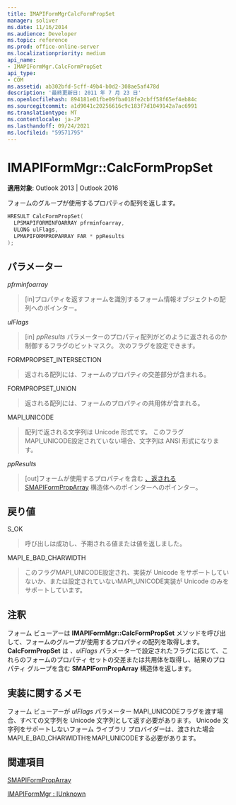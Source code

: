```yaml
---
title: IMAPIFormMgrCalcFormPropSet
manager: soliver
ms.date: 11/16/2014
ms.audience: Developer
ms.topic: reference
ms.prod: office-online-server
ms.localizationpriority: medium
api_name:
- IMAPIFormMgr.CalcFormPropSet
api_type:
- COM
ms.assetid: ab302bfd-5cff-49b4-b0d2-308ae5af478d
description: '最終更新日: 2011 年 7 月 23 日'
ms.openlocfilehash: 894181e01fbe09fba018fe2cbff58f65ef4eb84c
ms.sourcegitcommit: a1d9041c20256616c9c183f7d1049142a7ac6991
ms.translationtype: MT
ms.contentlocale: ja-JP
ms.lasthandoff: 09/24/2021
ms.locfileid: "59571795"
---
```

# <a name="imapiformmgrcalcformpropset"></a>IMAPIFormMgr::CalcFormPropSet

  
  
**適用対象**: Outlook 2013 | Outlook 2016 
  
フォームのグループが使用するプロパティの配列を返します。
  
```cpp
HRESULT CalcFormPropSet(
  LPSMAPIFORMINFOARRAY pfrminfoarray,
  ULONG ulFlags,
  LPMAPIFORMPROPARRAY FAR * ppResults
);
```

## <a name="parameters"></a>パラメーター

 _pfrminfoarray_
  
> [in]プロパティを返すフォームを識別するフォーム情報オブジェクトの配列へのポインター。
    
 _ulFlags_
  
> [in]  _ppResults_ パラメーターのプロパティ配列がどのように返されるのか制御するフラグのビットマスク。 次のフラグを設定できます。 
    
FORMPROPSET_INTERSECTION 
  
> 返される配列には、フォームのプロパティの交差部分が含まれる。
    
FORMPROPSET_UNION 
  
> 返される配列には、フォームのプロパティの共用体が含まれる。
    
MAPI_UNICODE 
  
> 配列で返される文字列は Unicode 形式です。 このフラグMAPI_UNICODE設定されていない場合、文字列は ANSI 形式になります。
    
 _ppResults_
  
> [out]フォームが使用するプロパティを含む [、返される SMAPIFormPropArray](smapiformproparray.md) 構造体へのポインターへのポインター。 
    
## <a name="return-value"></a>戻り値

S_OK 
  
> 呼び出しは成功し、予期される値または値を返しました。
    
MAPI_E_BAD_CHARWIDTH 
  
> このフラグMAPI_UNICODE設定され、実装が Unicode をサポートしていないか、または設定されていないMAPI_UNICODE実装が Unicode のみをサポートしています。
    
## <a name="remarks"></a>注釈

フォーム ビューアーは **IMAPIFormMgr::CalcFormPropSet** メソッドを呼び出して、フォームのグループが使用するプロパティの配列を取得します。 **CalcFormPropSet** は  _、ulFlags_ パラメーターで設定されたフラグに応じて、これらのフォームのプロパティ セットの交差または共用体を取得し、結果のプロパティ グループを含む **SMAPIFormPropArray** 構造体を返します。 
  
## <a name="notes-to-implementers"></a>実装に関するメモ

フォーム ビューアーが  _ulFlags_ パラメーター MAPI_UNICODEフラグを渡す場合、すべての文字列を Unicode 文字列として返す必要があります。 Unicode 文字列をサポートしないフォーム ライブラリ プロバイダーは、渡された場合MAPI_E_BAD_CHARWIDTHをMAPI_UNICODEする必要があります。 
  
## <a name="see-also"></a>関連項目



[SMAPIFormPropArray](smapiformproparray.md)
  
[IMAPIFormMgr : IUnknown](imapiformmgriunknown.md)

